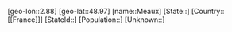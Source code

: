 ﻿---
location: [48.97,2.88]
type: City
tags:
- geo/City


SpocWebEntityId: 32363
isDeleted: false
confidential: public

---
[geo-lon::2.88]
[geo-lat::48.97]
[name::Meaux]
[State::]
[Country::[[France]]]
[StateId::]
[Population::]
[Unknown::]

